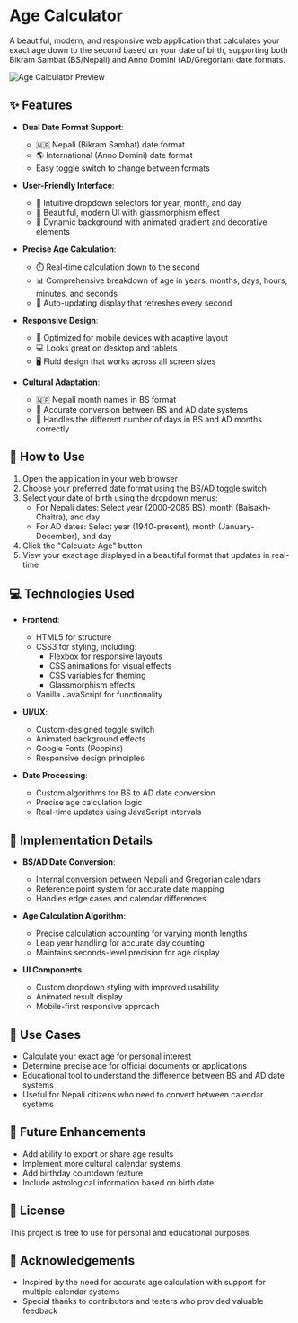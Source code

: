 # Age Calculator

A beautiful, modern, and responsive web application that calculates your exact age down to the second based on your date of birth, supporting both Bikram Sambat (BS/Nepali) and Anno Domini (AD/Gregorian) date formats.

<!-- Replace this URL with the one you get from GitHub Issues -->
![Age Calculator Preview](https://github.com/[your-username]/[repository-name]/assets/[your-id]/[image-id].png)

## ✨ Features

- **Dual Date Format Support**: 
  - 🇳🇵 Nepali (Bikram Sambat) date format
  - 🌎 International (Anno Domini) date format
  - Easy toggle switch to change between formats

- **User-Friendly Interface**:
  - 📆 Intuitive dropdown selectors for year, month, and day
  - 🎨 Beautiful, modern UI with glassmorphism effect
  - 🌈 Dynamic background with animated gradient and decorative elements

- **Precise Age Calculation**:
  - ⏱️ Real-time calculation down to the second
  - 📊 Comprehensive breakdown of age in years, months, days, hours, minutes, and seconds
  - 🔄 Auto-updating display that refreshes every second

- **Responsive Design**:
  - 📱 Optimized for mobile devices with adaptive layout
  - 💻 Looks great on desktop and tablets
  - 🖥️ Fluid design that works across all screen sizes

- **Cultural Adaptation**:
  - 🇳🇵 Nepali month names in BS format
  - 🔄 Accurate conversion between BS and AD date systems
  - 📅 Handles the different number of days in BS and AD months correctly

## 🚀 How to Use

1. Open the application in your web browser
2. Choose your preferred date format using the BS/AD toggle switch
3. Select your date of birth using the dropdown menus:
   - For Nepali dates: Select year (2000-2085 BS), month (Baisakh-Chaitra), and day
   - For AD dates: Select year (1940-present), month (January-December), and day
4. Click the "Calculate Age" button
5. View your exact age displayed in a beautiful format that updates in real-time

## 💻 Technologies Used

- **Frontend**:
  - HTML5 for structure
  - CSS3 for styling, including:
    - Flexbox for responsive layouts
    - CSS animations for visual effects
    - CSS variables for theming
    - Glassmorphism effects
  - Vanilla JavaScript for functionality
  
- **UI/UX**:
  - Custom-designed toggle switch
  - Animated background effects
  - Google Fonts (Poppins)
  - Responsive design principles

- **Date Processing**:
  - Custom algorithms for BS to AD date conversion
  - Precise age calculation logic
  - Real-time updates using JavaScript intervals

## 🔧 Implementation Details

- **BS/AD Date Conversion**:
  - Internal conversion between Nepali and Gregorian calendars
  - Reference point system for accurate date mapping
  - Handles edge cases and calendar differences

- **Age Calculation Algorithm**:
  - Precise calculation accounting for varying month lengths
  - Leap year handling for accurate day counting
  - Maintains seconds-level precision for age display

- **UI Components**:
  - Custom dropdown styling with improved usability
  - Animated result display
  - Mobile-first responsive approach

## 🌟 Use Cases

- Calculate your exact age for personal interest
- Determine precise age for official documents or applications
- Educational tool to understand the difference between BS and AD date systems
- Useful for Nepali citizens who need to convert between calendar systems

## 🚀 Future Enhancements

- Add ability to export or share age results
- Implement more cultural calendar systems
- Add birthday countdown feature
- Include astrological information based on birth date

## 📝 License

This project is free to use for personal and educational purposes.

## 🙏 Acknowledgements

- Inspired by the need for accurate age calculation with support for multiple calendar systems
- Special thanks to contributors and testers who provided valuable feedback 